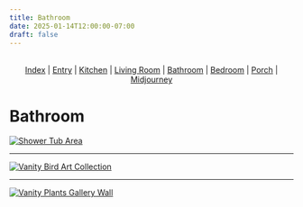 ```yaml
---
title: Bathroom
date: 2025-01-14T12:00:00-07:00
draft: false
---
```


<div style="text-align: center; margin: 2rem 0;">
<a href="../">Index</a> | <a href="../entry/">Entry</a> | <a href="../kitchen/">Kitchen</a> | <a href="../living/">Living Room</a> | <span style="text-decoration: underline;">Bathroom</span> | <a href="../bedroom/">Bedroom</a> | <a href="../porch/">Porch</a> | <a href="../midjourney/">Midjourney</a>
</div>

# Bathroom

[![Shower Tub Area](/images/interior/bathroom/shower-tub-area.jpg)](/images/interior/bathroom/shower-tub-area.jpg)



---

[![Vanity Bird Art Collection](/images/interior/bathroom/vanity-bird-art-collection.jpg)](/images/interior/bathroom/vanity-bird-art-collection.jpg)



---

[![Vanity Plants Gallery Wall](/images/interior/bathroom/vanity-plants-gallery-wall.jpg)](/images/interior/bathroom/vanity-plants-gallery-wall.jpg)